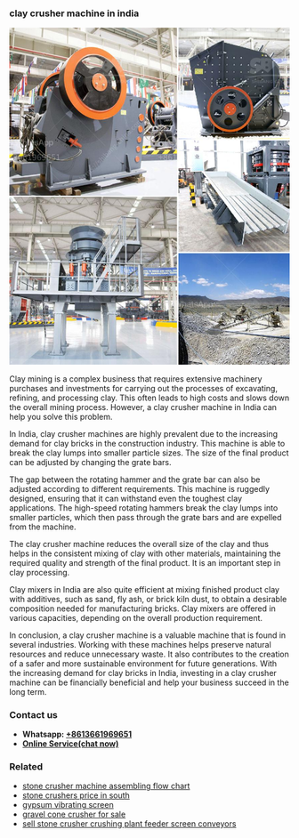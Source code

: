 <h3>clay crusher machine in india</h3><img src='1704791343.jpg' alt=''><p>Clay mining is a complex business that requires extensive machinery purchases and investments for carrying out the processes of excavating, refining, and processing clay. This often leads to high costs and slows down the overall mining process. However, a clay crusher machine in India can help you solve this problem.</p><p>In India, clay crusher machines are highly prevalent due to the increasing demand for clay bricks in the construction industry. This machine is able to break the clay lumps into smaller particle sizes. The size of the final product can be adjusted by changing the grate bars.</p><p>The gap between the rotating hammer and the grate bar can also be adjusted according to different requirements. This machine is ruggedly designed, ensuring that it can withstand even the toughest clay applications. The high-speed rotating hammers break the clay lumps into smaller particles, which then pass through the grate bars and are expelled from the machine.</p><p>The clay crusher machine reduces the overall size of the clay and thus helps in the consistent mixing of clay with other materials, maintaining the required quality and strength of the final product. It is an important step in clay processing.</p><p>Clay mixers in India are also quite efficient at mixing finished product clay with additives, such as sand, fly ash, or brick kiln dust, to obtain a desirable composition needed for manufacturing bricks. Clay mixers are offered in various capacities, depending on the overall production requirement.</p><p>In conclusion, a clay crusher machine is a valuable machine that is found in several industries. Working with these machines helps preserve natural resources and reduce unnecessary waste. It also contributes to the creation of a safer and more sustainable environment for future generations. With the increasing demand for clay bricks in India, investing in a clay crusher machine can be financially beneficial and help your business succeed in the long term.</p><h3>Contact us</h3><ul><li><strong>Whatsapp:&nbsp;<a href="https://wa.me/8613661969651">+8613661969651</a></strong></li><li><a href="https://swt.shibang-china.com/?git&amp;zhl&amp;clay crusher machine in india"><strong>Online Service(chat now)</strong></a></li></ul><h3>Related</h3><ul><li><a href='stone crusher machine assembling flow chart.md'>stone crusher machine assembling flow chart</a></li><li><a href='stone crushers price in south.md'>stone crushers price in south</a></li><li><a href='gypsum vibrating screen.md'>gypsum vibrating screen</a></li><li><a href='gravel cone crusher for sale.md'>gravel cone crusher for sale</a></li><li><a href='sell stone crusher crushing plant feeder screen conveyors.md'>sell stone crusher crushing plant feeder screen conveyors</a></li></ul>